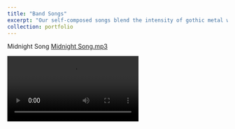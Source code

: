 ```yaml
---
title: "Band Songs"
excerpt: "Our self-composed songs blend the intensity of gothic metal with dark, introspective lyricism and driving grooves. Each track explores the tension between despair and hope, transforming shadows into moments of inspiration.<br/>" 
collection: portfolio
---
```


Midnight Song
[Midnight Song.mp3](https://github.com/user-attachments/files/23012395/Midnight.Song.mp3)

<video>
<source src="https://github.com/user-attachments/files/23012395/Midnight.Song.mp3" type="video/mp3">
</video>
